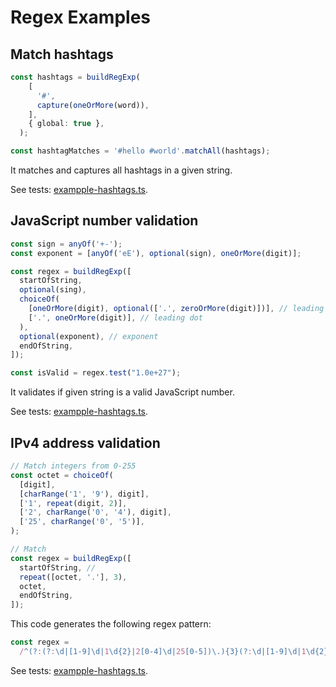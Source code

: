 # Regex Examples

## Match hashtags

```ts
const hashtags = buildRegExp(
    [
      '#',
      capture(oneOrMore(word)),
    ],
    { global: true },
  );

const hashtagMatches = '#hello #world'.matchAll(hashtags);
```

It matches and captures all hashtags in a given string.

See tests: [exampple-hashtags.ts](../src/__tests__/example-hashtags.ts).

## JavaScript number validation

```ts
const sign = anyOf('+-');
const exponent = [anyOf('eE'), optional(sign), oneOrMore(digit)];

const regex = buildRegExp([
  startOfString,
  optional(sing),
  choiceOf(
    [oneOrMore(digit), optional(['.', zeroOrMore(digit)])], // leading digit
    ['.', oneOrMore(digit)], // leading dot
  ),
  optional(exponent), // exponent
  endOfString,
]);

const isValid = regex.test("1.0e+27");
```

It validates if given string is a valid JavaScript number.

See tests: [exampple-hashtags.ts](../src/__tests__/example-js-number.ts).

## IPv4 address validation

```ts
// Match integers from 0-255
const octet = choiceOf(
  [digit],
  [charRange('1', '9'), digit],
  ['1', repeat(digit, 2)],
  ['2', charRange('0', '4'), digit],
  ['25', charRange('0', '5')],
);

// Match
const regex = buildRegExp([
  startOfString, //
  repeat([octet, '.'], 3),
  octet,
  endOfString,
]);
```

This code generates the following regex pattern:

```ts
const regex =
  /^(?:(?:\d|[1-9]\d|1\d{2}|2[0-4]\d|25[0-5])\.){3}(?:\d|[1-9]\d|1\d{2}|2[0-4]\d|25[0-5])$/;
```

See tests: [exampple-hashtags.ts](../src/__tests__/example-ipv4.ts).